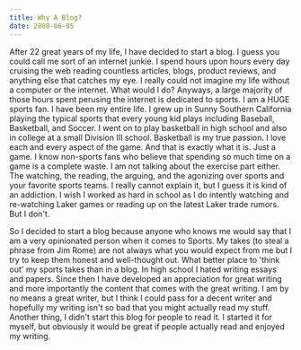 ```yaml
---
title: Why A Blog?
date: 2008-06-05
---
```


After 22 great years of my life, I have decided to start a blog. I guess you could call me sort of an internet junkie. I spend hours upon hours every day cruising the web reading countless articles, blogs, product reviews, and anything else that catches my eye. I really could not imagine my life without a computer or the internet. What would I do? Anyways, a large majority of those hours spent perusing the internet is dedicated to sports. I am a HUGE sports fan. I have been my entire life. I grew up in Sunny Southern California playing the typical sports that every young kid plays including Baseball, Basketball, and Soccer. I went on to play basketball in high school and also in college at a small Division III school. Basketball is my true passion. I love each and every aspect of the game. And that is exactly what it is. Just a game. I know non-sports fans who believe that spending so much time on a game is a complete waste. I am not talking about the exercise part either. The watching, the reading, the arguing, and the agonizing over sports and your favorite sports teams. I really cannot explain it, but I guess it is kind of an addiction. I wish I worked as hard in school as I do intently watching and re-watching Laker games or reading up on the latest Laker trade rumors. But I don't.

So I decided to start a blog because anyone who knows me would say that I am a very opinionated person when it comes to Sports. My takes (to steal a phrase from Jim Rome) are not always what you would expect from me but I try to keep them honest and well-thought out. What better place to 'think out' my sports takes than in a blog. In high school I hated writing essays and papers. Since then I have developed an appreciation for great writing and more importantly the content that comes with the great writing. I am by no means a great writer, but I think I could pass for a decent writer and hopefully my writing isn't so bad that you might actually read my stuff. Another thing, I didn't start this blog for people to read it. I started it for myself, but obviously it would be great if people actually read and enjoyed my writing. 
